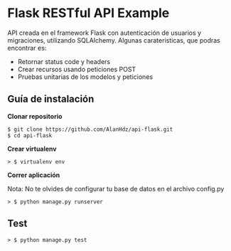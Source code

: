 # Flask RESTful API Example

API creada en el framework Flask con autenticación de usuarios y migraciones, utilizando SQLAlchemy. Algunas carateristicas, que podras encontrar es:

- Retornar status code y headers
- Crear recursos usando peticiones POST
- Pruebas unitarias de los modelos y peticiones

## Guía de instalación

**Clonar repositorio**
```
$ git clone https://github.com/AlanHdz/api-flask.git
$ cd api-flask
```

**Crear virtualenv**
```
> $ virtualenv env
```

**Correr aplicación**

Nota: No te olvides de configurar tu base de datos en el archivo config.py

```
> $ python manage.py runserver
```

## Test
```
> $ python manage.py test
```
